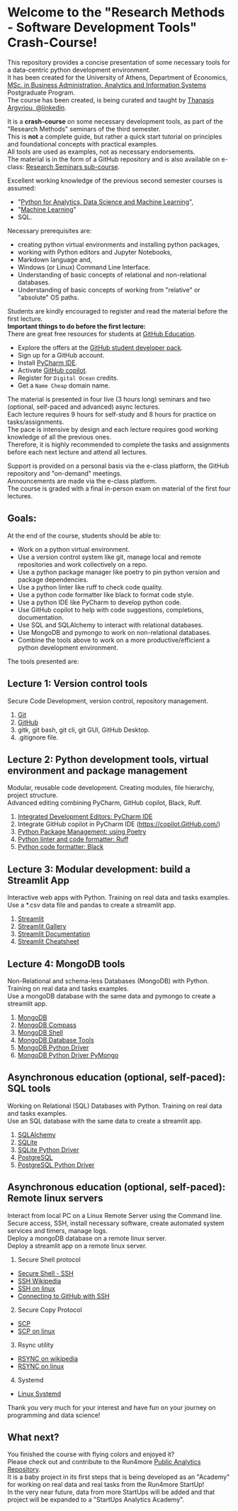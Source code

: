 # Welcome to the "Research Methods - Software Development Tools" Crash-Course!

This repository provides a concise presentation of some necessary tools for a data-centric python development environment.  
It has been created for the University of Athens, Department of Economics, [MSc. in Business Administration, Analytics and Information Systems](https://bis-analytics.econ.uoa.gr/) Postgraduate Program.  
The course has been created, is being curated and taught by [Thanasis Argyriou, @linkedin](https://www.linkedin.com/in/thanasis-argyriou-06155a94/).  

It is a **crash-course** on some necessary development tools, as part of the "Research Methods" seminars of the third semester.    
This is **not** a complete guide, but rather a quick start tutorial on principles and foundational concepts with practical examples.  
All tools are used as examples, not as necessary endorsements.    
The material is in the form of a GitHub repository and is also available on e-class: [Research Seminars sub-course](https://eclass.uoa.gr/courses/ECON875/).  

Excellent working knowledge of the previous second semester courses is assumed:   
* "[Python for Analytics, Data Science and Machine Learning](https://eclass.uoa.gr/courses/ECON537/)",
* "[Machine Learning](https://eclass.uoa.gr/courses/ECON608/)"
* SQL.

Necessary prerequisites are:
* creating python virtual environments and installing python packages, 
* working with Python editors and Jupyter Notebooks, 
* Markdown language and,
* Windows (or Linux) Command Line Interface.  
* Understanding of basic concepts of relational and non-relational databases.
* Understanding of basic concepts of working from "relative" or "absolute" OS paths.

Students are kindly encouraged to register and read the material before the first lecture.  
**Important things to do before the first lecture:**   
There are great free resources for students at [GitHub Education](https://education.GitHub.com/).  
* Explore the offers at the [GitHub student developer pack](https://education.GitHub.com/pack).    
* Sign up for a GitHub account.  
* Install [PyCharm IDE](https://www.jetbrains.com/pycharm/).  
* Activate [GitHub copilot](https://github.com/features/copilot/).  
* Register for `Digital Ocean` credits.
* Get a `Name Cheap` domain name.   


The material is presented in four live (3 hours long) seminars and two (optional, self-paced and advanced) async lectures.     
Each lecture requires 9 hours for self-study and 8 hours for practice on tasks/assignments.   
The pace is intensive by design and each lecture requires good working knowledge of all the previous ones.    
Therefore, it is highly recommended to complete the tasks and assignments before each next lecture and attend all lectures.  

Support is provided on a personal basis via the e-class platform, the GitHub repository and "on-demand" meetings.    
Announcements are made via the e-class platform.    
The course is graded with a final in-person exam on material of the first four lectures.

## Goals:  
At the end of the course, students should be able to:
* Work on a python virtual environment.
* Use a version control system like git, manage local and remote repositories and work collectively on a repo.
* Use a python package manager like poetry to pin python version and package dependencies.
* Use a python linter like ruff to check code quality.
* Use a python code formatter like black to format code style.
* Use a python IDE like PyCharm to develop python code.
* Use GitHub copilot to help with code suggestions, completions, documentation.
* Use SQL and SQLAlchemy to interact with relational databases.
* Use MongoDB and pymongo to work on non-relational databases.
* Combine the tools above to work on a more productive/efficient a python development environment.

The tools presented are:  

## Lecture 1: Version control tools
Secure Code Development, version control, repository management.
1) [Git](https://git-scm.com/)  
2) [GitHub](https://github.com/)
3) gitk, git bash, git cli, git GUI, GitHub Desktop.  
4) .gitignore file.

## Lecture 2: Python development tools, virtual environment and package management
Modular, reusable code development. Creating modules, file hierarchy, project structure.    
Advanced editing combining PyCharm, GitHub copilot, Black, Ruff.  
1) [Integrated Development Editors: PyCharm IDE](https://www.jetbrains.com/pycharm/)
2) Integrate GitHub copilot in PyCharm IDE (https://copilot.GitHub.com/)
3) [Python Package Management: using Poetry](https://python-poetry.org/)
4) [Python linter and code formatter: Ruff](https://github.com/astral-sh/ruff)
5) [Python code formatter: Black](https://github.com/psf/black)

## Lecture 3: Modular development: build a Streamlit App
Interactive web apps with Python. Training on real data and tasks examples.  
Use a *.csv data file and pandas to create a streamlit app.   
1) [Streamlit](https://streamlit.io/)
2) [Streamlit Gallery](https://streamlit.io/gallery)
3) [Streamlit Documentation](https://docs.streamlit.io/en/stable/)
4) [Streamlit Cheatsheet](https://docs.streamlit.io/library/cheatsheet)

## Lecture 4: MongoDB tools
Non-Relational and schema-less Databases (MongoDB) with Python. Training on real data and tasks examples.  
Use a mongoDB database with the same data and pymongo to create a streamlit app. 
1) [MongoDB](https://www.mongodb.com/)
2) [MongoDB Compass](https://www.mongodb.com/products/compass)
3) [MongoDB Shell](https://www.mongodb.com/products/shell)
4) [MongoDB Database Tools](https://www.mongodb.com/products/database-tools)
5) [MongoDB Python Driver](https://docs.mongodb.com/drivers/python/)
6) [MongoDB Python Driver PyMongo](https://pypi.org/project/pymongo/) 


## Asynchronous education (optional, self-paced): SQL tools
Working on Relational (SQL) Databases with Python. Training on real data and tasks examples.  
Use an SQL database with the same data to create a streamlit app.
1) [SQLAlchemy](https://www.sqlalchemy.org/)
2) [SQLite](https://www.sqlite.org/index.html)
3) [SQLite Python Driver](https://docs.python.org/3/library/sqlite3.html)
4) [PostgreSQL](https://www.postgresql.org/)
5) [PostgreSQL Python Driver](https://www.psycopg.org/psycopg3/docs/)  


## Asynchronous education (optional, self-paced): Remote linux servers
Interact from local PC on a Linux Remote Server using the Command line.   
Secure access, SSH, install necessary software, create automated system services and timers, manage logs.  
Deploy a mongoDB database on a remote linux server.  
Deploy a streamlit app on a remote linux server.  
1) Secure Shell protocol  
* [Secure Shell - SSH](https://www.ssh.com/academy/ssh)
* [SSH Wikipedia](https://en.wikipedia.org/wiki/Secure_Shell)  
* [SSH on linux](https://wiki.archlinux.org/title/OpenSSH)   
* [Connecting to GitHub with SSH](https://docs.github.com/en/authentication/connecting-to-github-with-ssh)  
2) Secure Copy Protocol
* [SCP](https://www.ssh.com/academy/ssh/scp)  
* [SCP on linux](https://wiki.archlinux.org/title/SCP_and_SFTP)  
3) Rsync utility
* [RSYNC on wikipedia](https://en.wikipedia.org/wiki/Rsync)
* [RSYNC on linux](https://wiki.archlinux.org/title/Rsync)
4) Systemd 
* [Linux Systemd](https://wiki.archlinux.org/title/Systemd)

Thank you very much for your interest and have fun on your journey on programming and data science!  

## What next?
You finished the course with flying colors and enjoyed it?   
Please check out and contribute to the Run4more [Public Analytics Repository](https://github.com/argythana/r4m_public_demo).   
It is a baby project in its first steps that is being developed as an "Academy" for working on real data and real tasks from the Run4more StartUp!  
In the very near future, data from more StartUps will be added and that project will be expanded to a "StartUps Analytics Academy".
